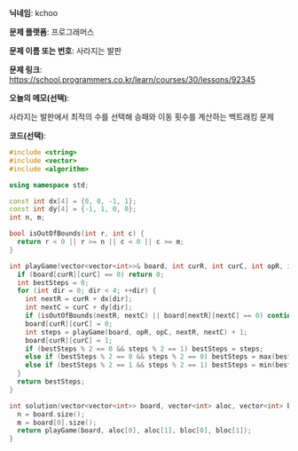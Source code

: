 **닉네임**: kchoo

**문제 플랫폼**: 프로그래머스

**문제 이름 또는 번호**: 사라지는 발판 

**문제 링크**: https://school.programmers.co.kr/learn/courses/30/lessons/92345

**오늘의 메모(선택)**: 

사라지는 발판에서 최적의 수를 선택해 승패와 이동 횟수를 계산하는 백트래킹 문제

**코드(선택)**: 

```c++
#include <string>
#include <vector>
#include <algorithm>

using namespace std;

const int dx[4] = {0, 0, -1, 1};
const int dy[4] = {-1, 1, 0, 0};
int n, m;

bool isOutOfBounds(int r, int c) {
  return r < 0 || r >= n || c < 0 || c >= m;
}

int playGame(vector<vector<int>>& board, int curR, int curC, int opR, int opC) {
  if (board[curR][curC] == 0) return 0;
  int bestSteps = 0;
  for (int dir = 0; dir < 4; ++dir) {
    int nextR = curR + dx[dir];
    int nextC = curC + dy[dir];
    if (isOutOfBounds(nextR, nextC) || board[nextR][nextC] == 0) continue;
    board[curR][curC] = 0;
    int steps = playGame(board, opR, opC, nextR, nextC) + 1;
    board[curR][curC] = 1;
    if (bestSteps % 2 == 0 && steps % 2 == 1) bestSteps = steps;
    else if (bestSteps % 2 == 0 && steps % 2 == 0) bestSteps = max(bestSteps, steps);
    else if (bestSteps % 2 == 1 && steps % 2 == 1) bestSteps = min(bestSteps, steps);
  }
  return bestSteps;
}

int solution(vector<vector<int>> board, vector<int> aloc, vector<int> bloc) {
  n = board.size();
  m = board[0].size();
  return playGame(board, aloc[0], aloc[1], bloc[0], bloc[1]);
}

```
